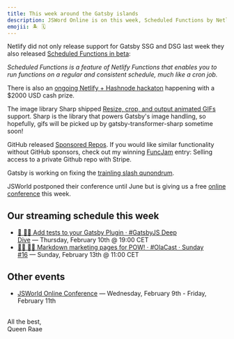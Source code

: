 ```yaml
---
title: This week around the Gatsby islands
description: JSWord Online is on this week, Scheduled Functions by Netlify is in beta, Sponsored Repos is finally a thing and more...
emojii: 🏝 🗓
---
```


Netlify did not only release support for Gatsby SSG and DSG last week they also released [Scheduled Functions in beta](https://www.netlify.com/blog/quirrel-joins-netlify-and-scheduled-functions-launches-in-beta):

_Scheduled Functions is a feature of Netlify Functions that enables you to run functions on a regular and consistent schedule, much like a cron job._

There is also an [ongoing Netlify + Hashnode hackaton](https://townhall.hashnode.com/netlify-hackathon) happening with a $2000 USD cash prize.

The image library Sharp shipped [Resize, crop, and output animated GIFs](https://twitter.com/lovell/status/1488627570459426816?s=20&t=OsydhWJN72xl0lIlfnweag) support. Sharp is the library that powers Gatsby's image handling, so hopefully, gifs will be picked up by gatsby-transformer-sharp sometime soon!

GitHub released [Sponsored Repos](https://github.blog/2022-02-02-new-sponsors-only-repositories-custom-amounts-and-more/). If you would like similar functionality without GitHub sponsors, check out my winning [FuncJam](https://github.com/queen-raae/gatsby-funcjam-21) entry: Selling access to a private Github repo with Stripe.

Gatsby is working on fixing the [trainling slash qunondrum](https://github.com/gatsbyjs/gatsby/discussions/34205).

JSWorld postponed their conference until June but is giving us a free [online conference](https://jsworldconference.com/free) this week.

## Our streaming schedule this week

- [🔴 🏴‍☠️ Add tests to your Gatsby Plugin · #GatsbyJS Deep Dive](https://youtu.be/sj3YuX_TpVk)&nbsp;—&nbsp;Thursday, February 10th @&nbsp;19:00&nbsp;CET
- [🔴⛵ 🔴⛵ Markdown marketing pages for POW! · #OlaCast · Sunday #16](https://youtu.be/rPiQi_bOk8s)&nbsp;—&nbsp;Sunday, February 13th @&nbsp;11:00&nbsp;CET

## Other events

- [JSWorld Online Conference](https://jsworldconference.com/free)&nbsp;—&nbsp;Wednesday, February 9th - Friday, February 11th

&nbsp;  
All the best,  
Queen Raae
